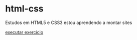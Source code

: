 # html-css
 Estudos em HTML5 e CSS3
 estou aprendendo a montar sites
 
 <a href="https://github.com/KaioRick/html-css/exercicios/ex17/fonte01.html">executar exercicio</a>
